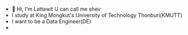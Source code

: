 - 👋 Hi, I'm Lattawit U can call me shev
- I study at King Mongkut's University of Technology Thonburi(KMUTT)
- I want to be a Data Engineer(DE)
- 



